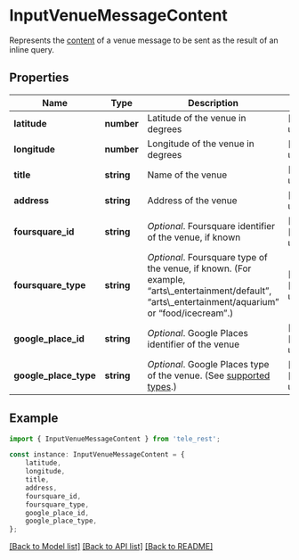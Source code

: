 # InputVenueMessageContent

Represents the [content](https://core.telegram.org/bots/api/#inputmessagecontent) of a venue message to be sent as the result of an inline query.

## Properties

Name | Type | Description | Notes
------------ | ------------- | ------------- | -------------
**latitude** | **number** | Latitude of the venue in degrees | [default to undefined]
**longitude** | **number** | Longitude of the venue in degrees | [default to undefined]
**title** | **string** | Name of the venue | [default to undefined]
**address** | **string** | Address of the venue | [default to undefined]
**foursquare_id** | **string** | *Optional*. Foursquare identifier of the venue, if known | [optional] [default to undefined]
**foursquare_type** | **string** | *Optional*. Foursquare type of the venue, if known. (For example, “arts\\_entertainment/default”, “arts\\_entertainment/aquarium” or “food/icecream”.) | [optional] [default to undefined]
**google_place_id** | **string** | *Optional*. Google Places identifier of the venue | [optional] [default to undefined]
**google_place_type** | **string** | *Optional*. Google Places type of the venue. (See [supported types](https://developers.google.com/places/web-service/supported_types).) | [optional] [default to undefined]

## Example

```typescript
import { InputVenueMessageContent } from 'tele_rest';

const instance: InputVenueMessageContent = {
    latitude,
    longitude,
    title,
    address,
    foursquare_id,
    foursquare_type,
    google_place_id,
    google_place_type,
};
```

[[Back to Model list]](../README.md#documentation-for-models) [[Back to API list]](../README.md#documentation-for-api-endpoints) [[Back to README]](../README.md)
